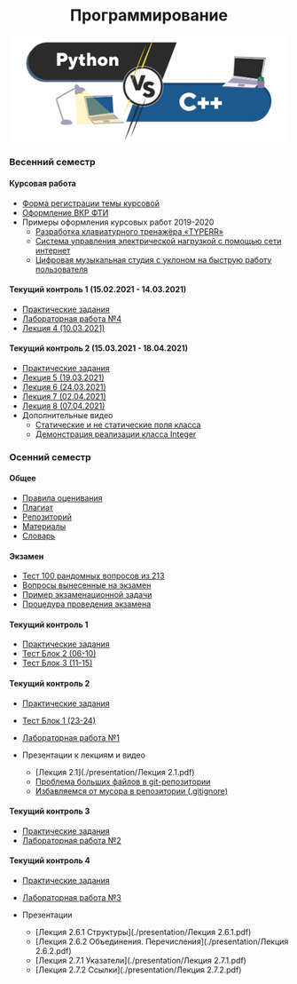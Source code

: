<h1 align="center"> Программирование</h1>

![](./resources/img/python-vs-c-plu-plus.png)

### Весенний семестр

#### Курсовая работа

- [Форма регистрации темы курсовой](https://docs.google.com/forms/d/e/1FAIpQLSed3KDin4GlgMbF6ifkVimKDlfiKGf9yix-tAInFuNkmAfWSg/viewform?usp=sf_link)
- [Оформление ВКР ФТИ](./resources/files/Oformlenie-VKR-FTI-2019.pdf)
- Примеры оформления курсовых работ 2019-2020
  - [Разработка клавиатурного тренажёра «TYPERR»](./resources/files/course_work_example/typerr.pdf)
  - [Система управления электрической нагрузкой с помощью сети интернет](./resources/files/course_work_example/control_system.pdf)
  - [Цифровая музыкальная студия с уклоном на быструю работу пользователя](./resources/files/course_work_example/music_studio.pdf)

#### Текущий контроль 1 (15.02.2021 - 14.03.2021)

- [Практические задания](./practice5.html)
- [Лабораторная работа №4](./lab4.html)
- [Лекция 4 (10.03.2021)](https://youtu.be/5-znSzcu6WM)

#### Текущий контроль 2 (15.03.2021 - 18.04.2021)

- [Практические задания](./practice6.html)
- [Лекция 5 (19.03.2021)](https://youtu.be/4TYCNn0MiBY)
- [Лекция 6 (24.03.2021)](https://youtu.be/dYyocymbLTw)
- [Лекция 7 (02.04.2021)](https://youtu.be/GYIXUCkpnaA)
- [Лекция 8 (07.04.2021)](https://youtu.be/7ifZ4yk8yLk)
- Дополнительные видео
  - [Статические и не статические поля класса](https://youtu.be/Ajr-Qp8SgkI)
  - [Демонстрация реализации класса Integer](https://youtu.be/6ebiXMUHOM0)



### Осенний семестр

#### Общее

- [Правила оценивания](./scores.html)
- [Плагиат](./plagiat.html)
- [Репозиторий](./repo.html)
- [Материалы](./docs.html)
- [Словарь](./dict.html)

#### Экзамен

- [Тест 100 рандомных вопросов из 213](https://www.classmarker.com/online-test/start/?quiz=e7r600360ce1dc1c)
- [Вопросы вынесенные на экзамен](./exam_questions.html)
- [Пример экзаменационной задачи](./resources/files/exam_task_example.pdf)
- [Процедура проведения экзамена](./exam.html)

#### Текущий контроль 1

- [Практические задания](./practice1.html)
- [Тест Блок 2 (06-10)](https://www.classmarker.com/online-test/start/?quiz=7695f7a2821a44ad)
- [Тест Блок 3 (11-15)](https://www.classmarker.com/online-test/start/?quiz=mv95f90bdad343b3)

#### Текущий контроль 2

- [Практические задания](./practice2.html)
- [Тест Блок 1 (23-24)](https://www.classmarker.com/online-test/start/?quiz=gvm5fb48b9bb15c9)
- [Лабораторная работа №1](./lab1.html)
- Презентации к лекциям и видео
  
  - [Лекция 2.1](./presentation/Лекция 2.1.pdf)
  - [Проблема больших файлов в git-репозитории](https://youtu.be/of1zfdZMIvY)
  - [Избавляемся от мусора в репозитории (.gitignore)](https://youtu.be/f2LuiJBRHTk)

#### Текущий контроль 3

- [Практические задания](./practice3.html)
- [Лабораторная работа №2](./lab2.html)

#### Текущий контроль 4

- [Практические задания](./practice4.html)
- [Лабораторная работа №3](./lab3.html)
- Презентации
  
  - [Лекция 2.6.1 Структуры](./presentation/Лекция 2.6.1.pdf)
  - [Лекция 2.6.2 Объединения. Перечисления](./presentation/Лекция 2.6.2.pdf)
  - [Лекция 2.7.1 Указатели](./presentation/Лекция 2.7.1.pdf)
  - [Лекция 2.7.2 Ссылки](./presentation/Лекция 2.7.2.pdf)